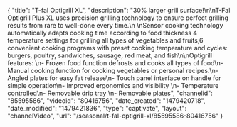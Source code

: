 {
    "title": "T-fal Optigrill XL",
    "description": "30% larger grill surface!\n\nT-Fal Optigrill Plus XL uses precision grilling technology to ensure perfect grilling results from rare to well-done every time.\n \nSensor cooking technology automatically adapts cooking time according to food thickness 4 temperature settings for grilling all types of vegetables and fruits,6 convenient cooking programs with preset cooking temperature and cycles: burgers, poultry, sandwiches, sausage, red meat, and fish\n\nOptigrill features: \n-  Frozen food function defrosts and cooks all types of food\n-  Manual cooking function for cooking vegetables or personal recipes.\n-  Angled plates for easy fat release\n-  Touch panel interface on handle for simple operation\n-  Improved ergonomics and visibility \n-  Temperature controlled\n-  Removable drip tray \n-  Removable plates",
    "channelid": "85595586",
    "videoid": "80416756",
    "date_created": "1479420718",
    "date_modified": "1479421836",
    "type": "captivate",
    "layout": "channelVideo",
    "url": "\/seasonal\/t-fal-optigrill-xl\/85595586-80416756"
}